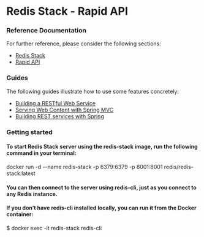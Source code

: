 # Redis Stack - Rapid API

### Reference Documentation
For further reference, please consider the following sections:

* [Redis Stack](https://redis.io/docs/about/about-stack/)
* [Rapid API](https://rapidapi.com/Coinranking/api/coinranking1)
### Guides
The following guides illustrate how to use some features concretely:

* [Building a RESTful Web Service](https://spring.io/guides/gs/rest-service/)
* [Serving Web Content with Spring MVC](https://spring.io/guides/gs/serving-web-content/)
* [Building REST services with Spring](https://spring.io/guides/tutorials/rest/)

### Getting started
#### To start Redis Stack server using the redis-stack image, run the following command in your terminal:

docker run -d --name redis-stack -p 6379:6379 -p 8001:8001 redis/redis-stack:latest

#### You can then connect to the server using redis-cli, just as you connect to any Redis instance.

#### If you don’t have redis-cli installed locally, you can run it from the Docker container:

$ docker exec -it redis-stack redis-cli